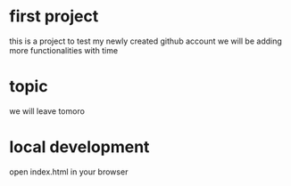 # first project

this is a project to test my newly created github account
we will be adding more functionalities with time


# topic
we will leave tomoro

# local development
open index.html in your browser